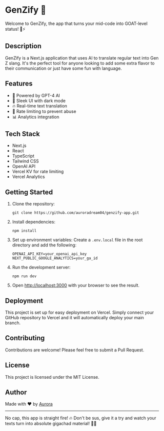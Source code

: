 # GenZify 🗿

Welcome to GenZify, the app that turns your mid-code into GOAT-level status! 🐐⚡

## Description

GenZify is a Next.js application that uses AI to translate regular text into Gen Z slang. It's the perfect tool for anyone looking to add some extra flavor to their communication or just have some fun with language.

## Features

- 🚀 Powered by GPT-4 AI
- 💅 Sleek UI with dark mode
- 🔥 Real-time text translation
- 🦾 Rate limiting to prevent abuse
- 📊 Analytics integration

## Tech Stack

- Next.js
- React
- TypeScript
- Tailwind CSS
- OpenAI API
- Vercel KV for rate limiting
- Vercel Analytics

## Getting Started

1. Clone the repository:
   ```
   git clone https://github.com/auroradream04/genzify-app.git
   ```

2. Install dependencies:
   ```
   npm install
   ```

3. Set up environment variables:
   Create a `.env.local` file in the root directory and add the following:
   ```
   OPENAI_API_KEY=your_openai_api_key
   NEXT_PUBLIC_GOOGLE_ANALYTICS=your_ga_id
   ```

4. Run the development server:
   ```
   npm run dev
   ```

5. Open [http://localhost:3000](http://localhost:3000) with your browser to see the result.

## Deployment

This project is set up for easy deployment on Vercel. Simply connect your GitHub repository to Vercel and it will automatically deploy your main branch.

## Contributing

Contributions are welcome! Please feel free to submit a Pull Request.

## License

This project is licensed under the MIT License.

## Author

Made with ❤️ by [Aurora](https://github.com/auroradream04/)

---

No cap, this app is straight fire! 🔥 Don't be sus, give it a try and watch your texts turn into absolute gigachad material! 💪🚀

